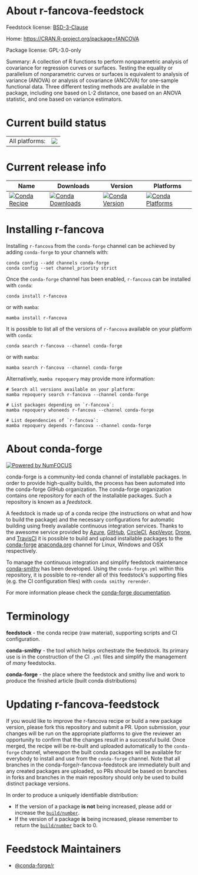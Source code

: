About r-fancova-feedstock
=========================

Feedstock license: [BSD-3-Clause](https://github.com/conda-forge/r-fancova-feedstock/blob/main/LICENSE.txt)

Home: https://CRAN.R-project.org/package=fANCOVA

Package license: GPL-3.0-only

Summary: A collection of R functions to perform nonparametric analysis of covariance for regression curves or surfaces. Testing the equality or parallelism of nonparametric curves or surfaces is equivalent to analysis of variance (ANOVA) or analysis of covariance (ANCOVA) for one-sample functional data. Three different testing methods are available in the package, including one based on L-2 distance, one based on an ANOVA statistic, and one based on variance estimators.

Current build status
====================


<table><tr><td>All platforms:</td>
    <td>
      <a href="https://dev.azure.com/conda-forge/feedstock-builds/_build/latest?definitionId=19262&branchName=main">
        <img src="https://dev.azure.com/conda-forge/feedstock-builds/_apis/build/status/r-fancova-feedstock?branchName=main">
      </a>
    </td>
  </tr>
</table>

Current release info
====================

| Name | Downloads | Version | Platforms |
| --- | --- | --- | --- |
| [![Conda Recipe](https://img.shields.io/badge/recipe-r--fancova-green.svg)](https://anaconda.org/conda-forge/r-fancova) | [![Conda Downloads](https://img.shields.io/conda/dn/conda-forge/r-fancova.svg)](https://anaconda.org/conda-forge/r-fancova) | [![Conda Version](https://img.shields.io/conda/vn/conda-forge/r-fancova.svg)](https://anaconda.org/conda-forge/r-fancova) | [![Conda Platforms](https://img.shields.io/conda/pn/conda-forge/r-fancova.svg)](https://anaconda.org/conda-forge/r-fancova) |

Installing r-fancova
====================

Installing `r-fancova` from the `conda-forge` channel can be achieved by adding `conda-forge` to your channels with:

```
conda config --add channels conda-forge
conda config --set channel_priority strict
```

Once the `conda-forge` channel has been enabled, `r-fancova` can be installed with `conda`:

```
conda install r-fancova
```

or with `mamba`:

```
mamba install r-fancova
```

It is possible to list all of the versions of `r-fancova` available on your platform with `conda`:

```
conda search r-fancova --channel conda-forge
```

or with `mamba`:

```
mamba search r-fancova --channel conda-forge
```

Alternatively, `mamba repoquery` may provide more information:

```
# Search all versions available on your platform:
mamba repoquery search r-fancova --channel conda-forge

# List packages depending on `r-fancova`:
mamba repoquery whoneeds r-fancova --channel conda-forge

# List dependencies of `r-fancova`:
mamba repoquery depends r-fancova --channel conda-forge
```


About conda-forge
=================

[![Powered by
NumFOCUS](https://img.shields.io/badge/powered%20by-NumFOCUS-orange.svg?style=flat&colorA=E1523D&colorB=007D8A)](https://numfocus.org)

conda-forge is a community-led conda channel of installable packages.
In order to provide high-quality builds, the process has been automated into the
conda-forge GitHub organization. The conda-forge organization contains one repository
for each of the installable packages. Such a repository is known as a *feedstock*.

A feedstock is made up of a conda recipe (the instructions on what and how to build
the package) and the necessary configurations for automatic building using freely
available continuous integration services. Thanks to the awesome service provided by
[Azure](https://azure.microsoft.com/en-us/services/devops/), [GitHub](https://github.com/),
[CircleCI](https://circleci.com/), [AppVeyor](https://www.appveyor.com/),
[Drone](https://cloud.drone.io/welcome), and [TravisCI](https://travis-ci.com/)
it is possible to build and upload installable packages to the
[conda-forge](https://anaconda.org/conda-forge) [anaconda.org](https://anaconda.org/)
channel for Linux, Windows and OSX respectively.

To manage the continuous integration and simplify feedstock maintenance
[conda-smithy](https://github.com/conda-forge/conda-smithy) has been developed.
Using the ``conda-forge.yml`` within this repository, it is possible to re-render all of
this feedstock's supporting files (e.g. the CI configuration files) with ``conda smithy rerender``.

For more information please check the [conda-forge documentation](https://conda-forge.org/docs/).

Terminology
===========

**feedstock** - the conda recipe (raw material), supporting scripts and CI configuration.

**conda-smithy** - the tool which helps orchestrate the feedstock.
                   Its primary use is in the construction of the CI ``.yml`` files
                   and simplify the management of *many* feedstocks.

**conda-forge** - the place where the feedstock and smithy live and work to
                  produce the finished article (built conda distributions)


Updating r-fancova-feedstock
============================

If you would like to improve the r-fancova recipe or build a new
package version, please fork this repository and submit a PR. Upon submission,
your changes will be run on the appropriate platforms to give the reviewer an
opportunity to confirm that the changes result in a successful build. Once
merged, the recipe will be re-built and uploaded automatically to the
`conda-forge` channel, whereupon the built conda packages will be available for
everybody to install and use from the `conda-forge` channel.
Note that all branches in the conda-forge/r-fancova-feedstock are
immediately built and any created packages are uploaded, so PRs should be based
on branches in forks and branches in the main repository should only be used to
build distinct package versions.

In order to produce a uniquely identifiable distribution:
 * If the version of a package **is not** being increased, please add or increase
   the [``build/number``](https://docs.conda.io/projects/conda-build/en/latest/resources/define-metadata.html#build-number-and-string).
 * If the version of a package **is** being increased, please remember to return
   the [``build/number``](https://docs.conda.io/projects/conda-build/en/latest/resources/define-metadata.html#build-number-and-string)
   back to 0.

Feedstock Maintainers
=====================

* [@conda-forge/r](https://github.com/conda-forge/r/)

